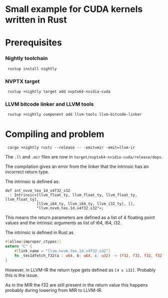 # Small example for CUDA kernels written in Rust

# Prerequisites
### Nightly toolchain
``` rustup install nightly```
### NVPTX target
``` rustup +nightly target add nvptx64-nvidia-cuda```
### LLVM bitcode linker and LLVM tools
``` rustup +nightly component add llvm-tools llvm-bitcode-linker```

# Compiling and problem
``` cargo +nightly rustc --release -- -emit=mir -emit=llvm-ir```

The `.ll` and `.mir` files are now in `target/nvptx64-nvidia-cuda/release/deps`.

The compilation gives an error from the linker that the intrinsic has 
an incorrect return type.

The intrinsic is defined as:
```tableGen
def int_nvvm_tex_1d_v4f32_s32
  : Intrinsic<[llvm_float_ty, llvm_float_ty, llvm_float_ty, llvm_float_ty],
              [llvm_i64_ty, llvm_i64_ty, llvm_i32_ty], [],
              "llvm.nvvm.tex.1d.v4f32.s32">;
```

This means the return parameters are defined as a list of 4 floating point values
and the intrinsic arguments as list of i64, i64, i32.

The intrinsic is defined in Rust as
```Rust
#[allow(improper_ctypes)]
extern "C" {
    #[link_name = "llvm.nvvm.tex.1d.v4f32.s32"]
    fn _tex1dfetch_f32(a : u64, b: u64, c: u32) -> (f32, f32, f32, f32);
}
```

However, in LLVM-IR the return type gets defined as `[4 x i32]`.
Probably this is the issue.

As in the MIR the f32 are still present in the return value this
happens probably during lowering from MIR to LLVM-IR.
